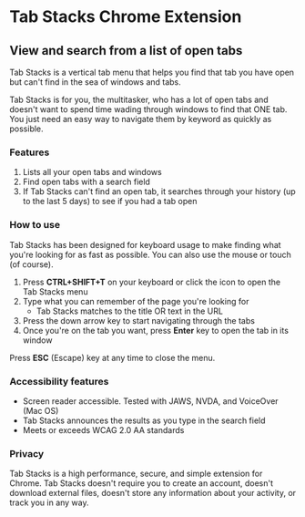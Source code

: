 # Tab Stacks Chrome Extension

## View and search from a list of open tabs

Tab Stacks is a vertical tab menu that helps you find that tab you have open but can't find in the sea of windows and tabs.

Tab Stacks is for you, the multitasker, who has a lot of open tabs and doesn't want to spend time wading through windows to find that ONE tab. You just need an easy way to navigate them by keyword as quickly as possible.

### Features
1. Lists all your open tabs and windows
2. Find open tabs with a search field
3. If Tab Stacks can't find an open tab, it searches through your history (up to the last 5 days) to see if you had a tab open

### How to use
Tab Stacks has been designed for keyboard usage to make finding what you're looking for as fast as possible. You can also use the mouse or touch (of course).
1. Press **CTRL+SHIFT+T** on your keyboard or click the icon to open the Tab Stacks menu
2. Type what you can remember of the page you're looking for
    * Tab Stacks matches to the title OR text in the URL
3. Press the down arrow key to start navigating through the tabs
4. Once you're on the tab you want, press **Enter** key to open the tab in its window

Press **ESC** (Escape) key at any time to close the menu.

### Accessibility features

* Screen reader accessible. Tested with JAWS, NVDA, and VoiceOver (Mac OS)
* Tab Stacks announces the results as you type in the search field
* Meets or exceeds WCAG 2.0 AA standards

### Privacy
Tab Stacks is a high performance, secure, and simple extension for Chrome. Tab Stacks doesn't require you to create an account, doesn't download external files, doesn't store any information about your activity, or track you in any way.